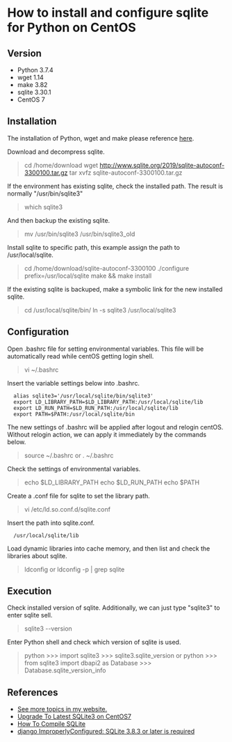 # How to install and configure sqlite for Python on CentOS
## Version
- Python 3.7.4
- wget 1.14
- make 3.82
- sqlite 3.30.1
- CentOS 7

## Installation
The installation of Python, wget and make please reference [here](http://www.tzuchikao.com/en/notes/essay/5dbf622be97675ab3645185d).

Download and decompress sqlite.
> cd /home/download
> wget http://www.sqlite.org/2019/sqlite-autoconf-3300100.tar.gz
> tar xvfz sqlite-autoconf-3300100.tar.gz

If the environment has existing sqlite, check the installed path. The result is normally "/usr/bin/sqlite3"
> which sqlite3

And then backup the existing sqlite.
> mv /usr/bin/sqlite3 /usr/bin/sqlite3_old

Install sqlite to specific path, this example assign the path to /usr/local/sqlite.
> cd /home/download/sqlite-autoconf-3300100
> ./configure prefix=/usr/local/sqlite
> make && make install

If the existing sqlite is backuped, make a symbolic link for the new installed sqlite.
> cd /usr/local/sqlite/bin/
> ln -s sqlite3 /usr/local/sqlite3


## Configuration
Open .bashrc file for setting environmental variables. This file will be automatically read while centOS getting login shell.
> vi ~/.bashrc

Insert the variable settings below into .bashrc.
```
  alias sqlite3='/usr/local/sqlite/bin/sqlite3'
  export LD_LIBRARY_PATH=$LD_LIBRARY_PATH:/usr/local/sqlite/lib
  export LD_RUN_PATH=$LD_RUN_PATH:/usr/local/sqlite/lib
  export PATH=$PATH:/usr/local/sqlite/bin
```

The new settings of .bashrc will be applied after logout and relogin centOS. Without relogin action, we can apply it immediately by the commands below.
> source ~/.bashrc
> or
> . ~/.bashrc

Check the settings of environmental variables.
> echo $LD_LIBRARY_PATH
> echo $LD_RUN_PATH
> echo $PATH

Create a .conf file for sqlite to set the library path.
> vi /etc/ld.so.conf.d/sqlite.conf

Insert the path into sqlite.conf.
```
  /usr/local/sqlite/lib
```

Load dynamic libraries into cache memory, and then list and check the libraries about sqlite.
> ldconfig
> or
> ldconfig -p | grep sqlite


## Execution
Check installed version of sqlite. Additionally, we can just type "sqlite3" to enter sqlite sell.
> sqlite3 --version

Enter Python shell and check which version of sqlite is used.
> python
> \>\>\> import sqlite3
> \>\>\> sqlite3.sqlite_version
> or
> python
> \>\>\> from sqlite3 import dbapi2 as Database
> \>\>\> Database.sqlite_version_info


## References
- [See more topics in my website.](http://www.tzuchikao.com/en/notes/)
- [Upgrade To Latest SQLite3 on CentOS7](https://linuxhint.com/upgrade-to-latest-sqlite3-on-centos7/)
- [How To Compile SQLite](https://sqlite.org/howtocompile.html)
- [django ImproperlyConfigured: SQLite 3.8.3 or later is required](http://www.py3study.com/Article/details/id/2810.html)



